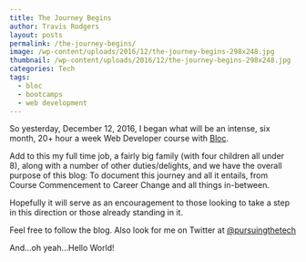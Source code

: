 ```yaml
---
title: The Journey Begins
author: Travis Rodgers
layout: posts
permalink: /the-journey-begins/
image: /wp-content/uploads/2016/12/the-journey-begins-298x248.jpg
thumbnail: /wp-content/uploads/2016/12/the-journey-begins-298x248.jpg
categories: Tech
tags: 
  - bloc
  - bootcamps
  - web development
---
```

So yesterday, December 12, 2016, I began what will be an intense, six month, 20+ hour a week Web Developer course with <a href="https://www.bloc.io/" target="_blank">Bloc</a>.

Add to this my full time job, a fairly big family (with four children all under 8), along with a number of other duties/delights, and we have the overall purpose of this blog: To document this journey and all it entails, from Course Commencement to Career Change and all things in-between.

Hopefully it will serve as an encouragement to those looking to take a step in this direction or those already standing in it.

Feel free to follow the blog. Also look for me on Twitter at <a href="http://twitter.com/pursuingthetech" target="_blank">@pursuingthetech</a>

And...oh yeah...Hello World!